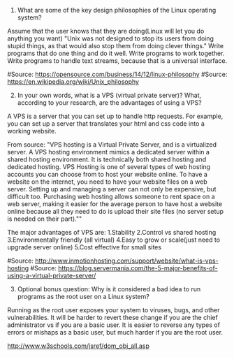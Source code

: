 1. What are some of the key design philosophies of the Linux operating system?

Assume that the user knows that they are doing(Linux will let you do anything you want)
"Unix was not designed to stop its users from doing stupid things, as that would also stop them from doing clever things."
Write programs that do one thing and do it well.
Write programs to work together.
Write programs to handle text streams, because that is a universal interface.

#Source: https://opensource.com/business/14/12/linux-philosophy
#Source: https://en.wikipedia.org/wiki/Unix_philosophy



2. In your own words, what is a VPS (virtual private server)? What, according to your research, are the advantages of using a VPS?

A VPS is a server that you can set up to handle http requests. For example, you can set up a server that translates your html and css code into a working website.

From source: "VPS hosting is a Virtual Private Server, and is a virtualized server. A VPS hosting environment mimics a dedicated server within a shared hosting environment. It is technically both shared hosting and dedicated hosting.
VPS Hosting is one of several types of web hosting accounts you can choose from to host your website online. To have a website on the internet, you need to have your website files on a web server. Setting up and managing a server can not only be expensive, but difficult too. Purchasing web hosting allows someone to rent space on a web server, making it easier for the average person to have host a website online because all they need to do is upload their site files (no server setup is needed on their part).""

The major advantages of VPS are:
1.Stability
2.Control vs shared hosting
3.Environmentally friendly (all virtual)
4.Easy to grow or scale(just need to upgrade server online)
5.Cost effective for small sites

#Source: http://www.inmotionhosting.com/support/website/what-is-vps-hosting
#Source: https://blog.servermania.com/the-5-major-benefits-of-using-a-virtual-private-server/


3. Optional bonus question: Why is it considered a bad idea to run programs as the root user on a Linux system?

Running as the root user exposes your system to viruses, bugs, and other vulnerabilities. It will be harder to revert these change if you are the chief administrator vs if you are a basic user. It is easier to reverse any types of errors or mishaps as a basic user, but much harder if you are the root user.

http://www.w3schools.com/jsref/dom_obj_all.asp